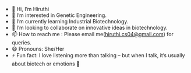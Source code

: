 - 👋 Hi, I’m Hiruthi
- 👀 I’m interested in Genetic Engineering.
- 🌱 I’m currently learning Industrial Biotechnology.
- 💞️ I’m looking to collaborate on innovative ideas in biotechnology.
- 📫 How to reach me : Please email me(hiruthi.cs04@gmail.com) for queries.
- 😄 Pronouns: She/Her
- ⚡ Fun fact: I love listening more than talking – but when I talk, it’s usually about biotech or emotions 🧬

<!---
Hiruthi26/Hiruthi26 is a ✨ special ✨ repository because its `README.md` (this file) appears on your GitHub profile.
You can click the Preview link to take a look at your changes.
--->
